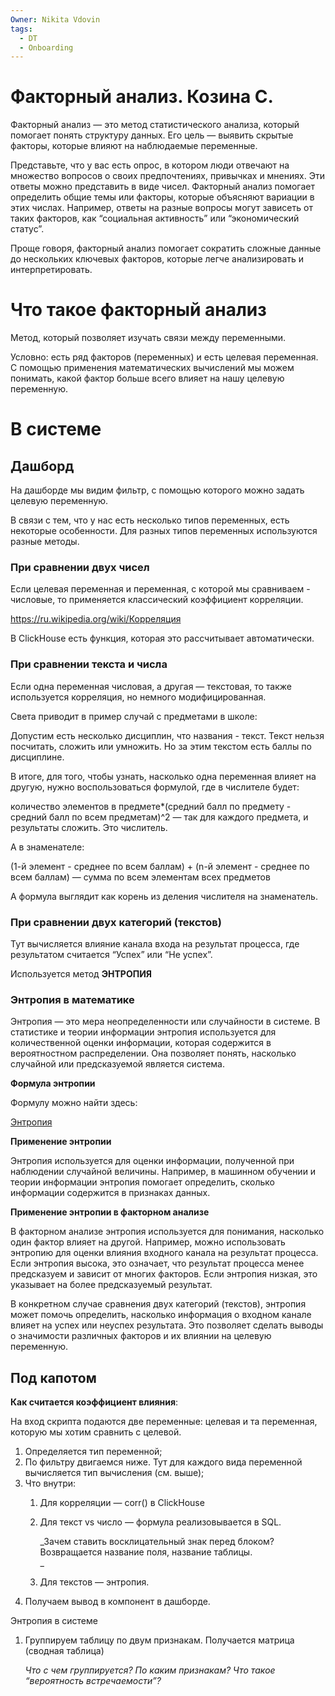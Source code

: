 ```yaml
---
Owner: Nikita Vdovin
tags:
  - DT
  - Onboarding
---
```

# Факторный анализ. Козина С.

Факторный анализ — это метод статистического анализа, который помогает понять структуру данных. Его цель — выявить скрытые факторы, которые влияют на наблюдаемые переменные.

Представьте, что у вас есть опрос, в котором люди отвечают на множество вопросов о своих предпочтениях, привычках и мнениях. Эти ответы можно представить в виде чисел. Факторный анализ помогает определить общие темы или факторы, которые объясняют вариации в этих числах. Например, ответы на разные вопросы могут зависеть от таких факторов, как “социальная активность” или “экономический статус”.

Проще говоря, факторный анализ помогает сократить сложные данные до нескольких ключевых факторов, которые легче анализировать и интерпретировать.

# Что такое факторный анализ

Метод, который позволяет изучать связи между переменными.

Условно: есть ряд факторов (переменных) и есть целевая переменная. С помощью применения математических вычислений мы можем понимать, какой фактор больше всего влияет на нашу целевую переменную.

# В системе

## Дашборд

На дашборде мы видим фильтр, с помощью которого можно задать целевую переменную.

В связи с тем, что у нас есть несколько типов переменных, есть некоторые особенности. Для разных типов переменных используются разные методы.

### При сравнении двух чисел

Если целевая переменная и переменная, с которой мы сравниваем - числовые, то применяется классический коэффициент корреляции.

https://ru.wikipedia.org/wiki/Корреляция

В ClickHouse есть функция, которая это рассчитывает автоматически.

### При сравнении текста и числа

Если одна переменная числовая, а другая — текстовая, то также используется корреляция, но немного модифицированная.

Света приводит в пример случай с предметами в школе:

Допустим есть несколько дисциплин, что названия - текст. Текст нельзя посчитать, сложить или умножить. Но за этим текстом есть баллы по дисциплине.

В итоге, для того, чтобы узнать, насколько одна переменная влияет на другую, нужно воспользоваться формулой, где в числителе будет:

количество элементов в предмете*(средний балл по предмету - средний балл по всем предметам)^2 — так для каждого предмета, и результаты сложить. Это числитель.

А в знаменателе:

(1-й элемент - среднее по всем баллам) + (n-й элемент - среднее по всем баллам) — сумма по всем элементам всех предметов

А формула выглядит как корень из деления числителя на знаменатель.

### При сравнении двух категорий (текстов)

Тут вычисляется влияние канала входа на результат процесса, где результатом считается “Успех” или “Не успех”.

Используется метод **ЭНТРОПИЯ**

### **Энтропия в математике**

Энтропия — это мера неопределенности или случайности в системе. В статистике и теории информации энтропия используется для количественной оценки информации, которая содержится в вероятностном распределении. Она позволяет понять, насколько случайной или предсказуемой является система.

**Формула энтропии**

Формулу можно найти здесь:

[Энтропия](https://ru.wikipedia.org/wiki/%D0%AD%D0%BD%D1%82%D1%80%D0%BE%D0%BF%D0%B8%D1%8F)

**Применение энтропии**

Энтропия используется для оценки информации, полученной при наблюдении случайной величины. Например, в машинном обучении и теории информации энтропия помогает определить, сколько информации содержится в признаках данных.

**Применение энтропии в факторном анализе**

В факторном анализе энтропия используется для понимания, насколько один фактор влияет на другой. Например, можно использовать энтропию для оценки влияния входного канала на результат процесса. Если энтропия высока, это означает, что результат процесса менее предсказуем и зависит от многих факторов. Если энтропия низкая, это указывает на более предсказуемый результат.

В конкретном случае сравнения двух категорий (текстов), энтропия может помочь определить, насколько информация о входном канале влияет на успех или неуспех результата. Это позволяет сделать выводы о значимости различных факторов и их влиянии на целевую переменную.

## Под капотом

**Как считается коэффициент влияния**:

На вход скрипта подаются две переменные: целевая и та переменная, которую мы хотим сравнить с целевой.

1. Определяется тип переменной;
2. По фильтру двигаемся ниже. Тут для каждого вида переменной вычисляется тип вычисления (см. выше);
3. Что внутри:
    1. Для корреляции — corr() в ClickHouse
    2. Для текст vs число — формула реализовывается в SQL.  
          
        _Зачем ставить восклицательный знак перед блоком?  
        Возвращается название поля, название таблицы.  
        _
    3. Для текстов — энтропия.
4. Получаем вывод в компонент в дашборде.

Энтропия в системе

1. Группируем таблицу по двум признакам. Получается матрица (сводная таблица)  
      
    _Что с чем группируется? По каким признакам? Что такое “вероятность встречаемости”?_